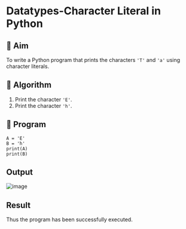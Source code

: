 # Datatypes-Character Literal in Python

## 🎯 Aim
To write a Python program that prints the characters `'T'` and `'a'` using character literals.

## 🧠 Algorithm
1. Print the character `'E'`.
2. Print the character `'h'`.

## 🧾 Program
```
A = 'E'
B = 'h'
print(A)
print(B)
```

## Output
![image](https://github.com/user-attachments/assets/7fa72cea-85df-47f6-9ae6-69e0d814d0d9)

## Result
Thus the program has been successfully executed.
